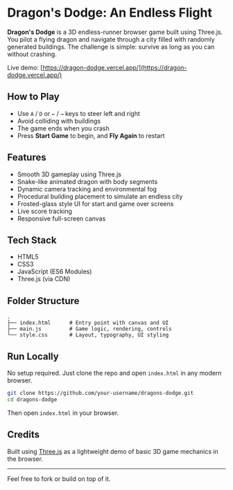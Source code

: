 # Dragon's Dodge: An Endless Flight

**Dragon's Dodge** is a 3D endless-runner browser game built using Three.js. You pilot a flying dragon and navigate through a city filled with randomly generated buildings. The challenge is simple: survive as long as you can without crashing.

Live demo: [https://dragon-dodge.vercel.app/](https://dragon-dodge.vercel.app/)

## How to Play

- Use `A` / `D` or `←` / `→` keys to steer left and right
- Avoid colliding with buildings
- The game ends when you crash
- Press **Start Game** to begin, and **Fly Again** to restart

## Features

- Smooth 3D gameplay using Three.js
- Snake-like animated dragon with body segments
- Dynamic camera tracking and environmental fog
- Procedural building placement to simulate an endless city
- Frosted-glass style UI for start and game over screens
- Live score tracking
- Responsive full-screen canvas

## Tech Stack

- HTML5
- CSS3
- JavaScript (ES6 Modules)
- Three.js (via CDN)

## Folder Structure

```
.
├── index.html      # Entry point with canvas and UI
├── main.js         # Game logic, rendering, controls
└── style.css       # Layout, typography, UI styling
```

## Run Locally

No setup required. Just clone the repo and open `index.html` in any modern browser.

```bash
git clone https://github.com/your-username/dragons-dodge.git
cd dragons-dodge
```

Then open `index.html` in your browser.

## Credits

Built using [Three.js](https://threejs.org/) as a lightweight demo of basic 3D game mechanics in the browser.

---

Feel free to fork or build on top of it.

